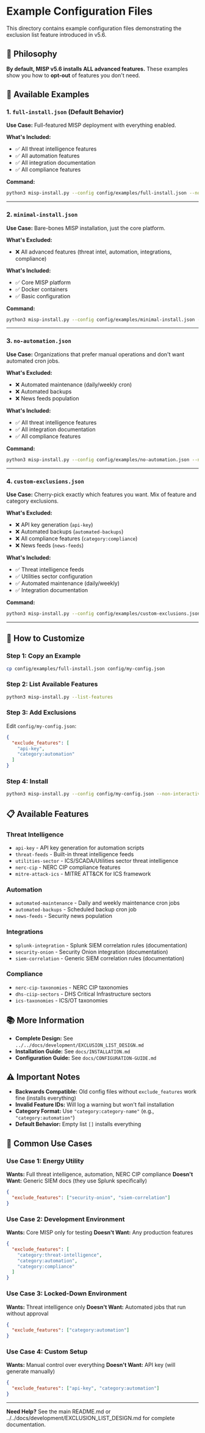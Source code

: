 # Example Configuration Files

This directory contains example configuration files demonstrating the exclusion list feature introduced in v5.6.

## 🎯 Philosophy

**By default, MISP v5.6 installs ALL advanced features.** These examples show you how to **opt-out** of features you don't need.

## 📁 Available Examples

### 1. `full-install.json` (Default Behavior)
**Use Case:** Full-featured MISP deployment with everything enabled.

**What's Included:**
- ✅ All threat intelligence features
- ✅ All automation features
- ✅ All integration documentation
- ✅ All compliance features

**Command:**
```bash
python3 misp-install.py --config config/examples/full-install.json --non-interactive
```

---

### 2. `minimal-install.json`
**Use Case:** Bare-bones MISP installation, just the core platform.

**What's Excluded:**
- ❌ All advanced features (threat intel, automation, integrations, compliance)

**What's Included:**
- ✅ Core MISP platform
- ✅ Docker containers
- ✅ Basic configuration

**Command:**
```bash
python3 misp-install.py --config config/examples/minimal-install.json --non-interactive
```

---

### 3. `no-automation.json`
**Use Case:** Organizations that prefer manual operations and don't want automated cron jobs.

**What's Excluded:**
- ❌ Automated maintenance (daily/weekly cron)
- ❌ Automated backups
- ❌ News feeds population

**What's Included:**
- ✅ All threat intelligence features
- ✅ All integration documentation
- ✅ All compliance features

**Command:**
```bash
python3 misp-install.py --config config/examples/no-automation.json --non-interactive
```

---

### 4. `custom-exclusions.json`
**Use Case:** Cherry-pick exactly which features you want. Mix of feature and category exclusions.

**What's Excluded:**
- ❌ API key generation (`api-key`)
- ❌ Automated backups (`automated-backups`)
- ❌ All compliance features (`category:compliance`)
- ❌ News feeds (`news-feeds`)

**What's Included:**
- ✅ Threat intelligence feeds
- ✅ Utilities sector configuration
- ✅ Automated maintenance (daily/weekly)
- ✅ Integration documentation

**Command:**
```bash
python3 misp-install.py --config config/examples/custom-exclusions.json --non-interactive
```

---

## 🔧 How to Customize

### Step 1: Copy an Example
```bash
cp config/examples/full-install.json config/my-config.json
```

### Step 2: List Available Features
```bash
python3 misp-install.py --list-features
```

### Step 3: Add Exclusions
Edit `config/my-config.json`:

```json
{
  "exclude_features": [
    "api-key",
    "category:automation"
  ]
}
```

### Step 4: Install
```bash
python3 misp-install.py --config config/my-config.json --non-interactive
```

## 📋 Available Features

### Threat Intelligence
- `api-key` - API key generation for automation scripts
- `threat-feeds` - Built-in threat intelligence feeds
- `utilities-sector` - ICS/SCADA/Utilities sector threat intelligence
- `nerc-cip` - NERC CIP compliance features
- `mitre-attack-ics` - MITRE ATT&CK for ICS framework

### Automation
- `automated-maintenance` - Daily and weekly maintenance cron jobs
- `automated-backups` - Scheduled backup cron job
- `news-feeds` - Security news population

### Integrations
- `splunk-integration` - Splunk SIEM correlation rules (documentation)
- `security-onion` - Security Onion integration (documentation)
- `siem-correlation` - Generic SIEM correlation rules (documentation)

### Compliance
- `nerc-cip-taxonomies` - NERC CIP taxonomies
- `dhs-ciip-sectors` - DHS Critical Infrastructure sectors
- `ics-taxonomies` - ICS/OT taxonomies

## 📚 More Information

- **Complete Design:** See `../../docs/development/EXCLUSION_LIST_DESIGN.md`
- **Installation Guide:** See `docs/INSTALLATION.md`
- **Configuration Guide:** See `docs/CONFIGURATION-GUIDE.md`

## ⚠️ Important Notes

- **Backwards Compatible:** Old config files without `exclude_features` work fine (installs everything)
- **Invalid Feature IDs:** Will log a warning but won't fail installation
- **Category Format:** Use `"category:category-name"` (e.g., `"category:automation"`)
- **Default Behavior:** Empty list `[]` installs everything

## 🎯 Common Use Cases

### Use Case 1: Energy Utility
**Wants:** Full threat intelligence, automation, NERC CIP compliance
**Doesn't Want:** Generic SIEM docs (they use Splunk specifically)

```json
{
  "exclude_features": ["security-onion", "siem-correlation"]
}
```

### Use Case 2: Development Environment
**Wants:** Core MISP only for testing
**Doesn't Want:** Any production features

```json
{
  "exclude_features": [
    "category:threat-intelligence",
    "category:automation",
    "category:compliance"
  ]
}
```

### Use Case 3: Locked-Down Environment
**Wants:** Threat intelligence only
**Doesn't Want:** Automated jobs that run without approval

```json
{
  "exclude_features": ["category:automation"]
}
```

### Use Case 4: Custom Setup
**Wants:** Manual control over everything
**Doesn't Want:** API key (will generate manually)

```json
{
  "exclude_features": ["api-key", "category:automation"]
}
```

---

**Need Help?** See the main README.md or ../../docs/development/EXCLUSION_LIST_DESIGN.md for complete documentation.
